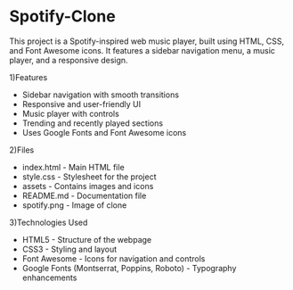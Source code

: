 # Spotify-Clone
This project is a Spotify-inspired web music player, built using HTML, CSS, and Font Awesome icons. It features a sidebar navigation menu, a music player, and a responsive design.

1)Features

- Sidebar navigation with smooth transitions
- Responsive and user-friendly UI
- Music player with controls
- Trending and recently played sections
- Uses Google Fonts and Font Awesome icons

2)Files

- index.html - Main HTML file
- style.css - Stylesheet for the project
- assets - Contains images and icons
- README.md - Documentation file
- spotify.png - Image of clone

3)Technologies Used

- HTML5 - Structure of the webpage
- CSS3 - Styling and layout
- Font Awesome - Icons for navigation and controls
- Google Fonts (Montserrat, Poppins, Roboto) - Typography enhancements  
